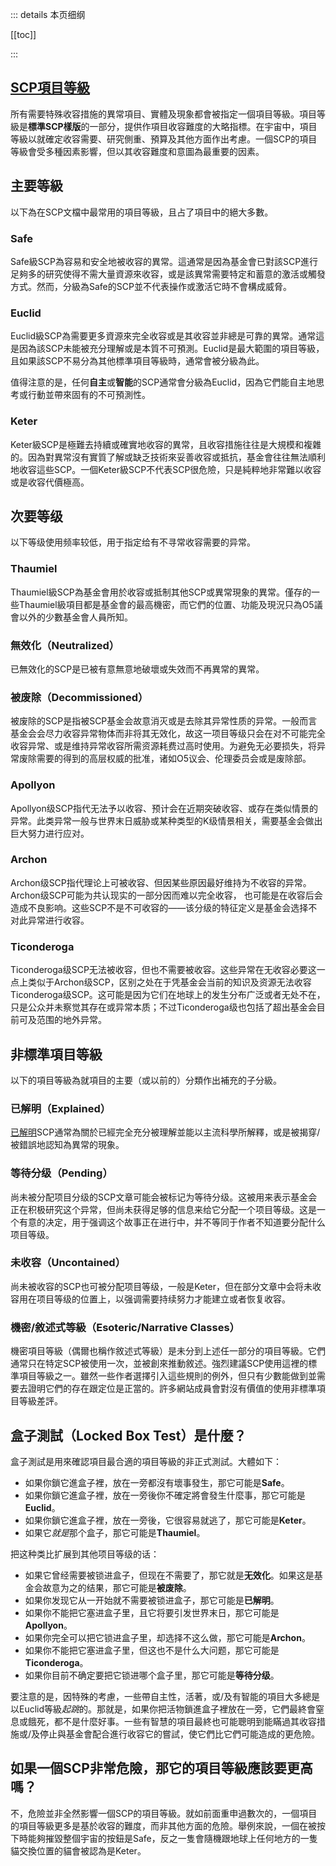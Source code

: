 ::: details 本页细纲

[[toc]]

:::

## [**SCP項目等級**](https://scp-wiki-cn.wikidot.com/object-classes)

所有需要特殊收容措施的異常項目、實體及現象都會被指定一個項目等級。項目等級是**標準SCP樣版**的一部分，提供作項目收容難度的大略指標。在宇宙中，項目等級以就確定收容需要、研究側重、預算及其他方面作出考慮。一個SCP的項目等級會受多種因素影響，但以其收容難度和意圖為最重要的因素。

## 主要等級

以下為在SCP文檔中最常用的項目等級，且占了項目中的絕大多數。

### Safe

Safe級SCP為容易和安全地被收容的異常。這通常是因為基金會已對該SCP進行足夠多的研究使得不需大量資源來收容，或是該異常需要特定和蓄意的激活或觸發方式。然而，分級為Safe的SCP並不代表操作或激活它時不會構成威脅。

### Euclid

Euclid級SCP為需要更多資源來完全收容或是其收容並非總是可靠的異常。通常這是因為該SCP未能被充分理解或是本質不可預測。Euclid是最大範圍的項目等級，且如果該SCP不易分為其他標準項目等級時，通常會被分級為此。

值得注意的是，任何**自主**或**智能**的SCP通常會分級為Euclid，因為它們能自主地思考或行動並帶來固有的不可預測性。

### Keter

Keter級SCP是極難去持續或確實地收容的異常，且收容措施往往是大規模和複雜的。因為對異常沒有實質了解或缺乏技術來妥善收容或抵抗，基金會往往無法順利地收容這些SCP。一個Keter級SCP不代表SCP很危險，只是純粹地非常難以收容或是收容代價極高。

## 次要等级

以下等级使用频率较低，用于指定给有不寻常收容需要的异常。

### Thaumiel

Thaumiel級SCP為基金會用於收容或抵制其他SCP或異常現象的異常。僅存的一些Thaumiel級項目都是基金會的最高機密，而它們的位置、功能及現況只為O5議會以外的少數基金會人員所知。

### 無效化（Neutralized）

已無效化的SCP是已被有意無意地破壞或失效而不再異常的異常。

### 被废除（Decommissioned）

被废除的SCP是指被SCP基金会故意消灭或是去除其异常性质的异常。一般而言基金会会尽力收容异常物体而非将其无效化，故这一项目等级只会在对不可能完全收容异常、或是维持异常收容所需资源耗费过高时使用。为避免无必要损失，将异常废除需要的得到的高层权威的批准，诸如O5议会、伦理委员会或是废除部。

### Apollyon

Apollyon级SCP指代无法予以收容、预计会在近期突破收容、或存在类似情景的异常。此类异常一般与世界末日威胁或某种类型的K级情景相关，需要基金会做出巨大努力进行应对。

### Archon

Archon级SCP指代理论上可被收容、但因某些原因最好维持为不收容的异常。 Archon级SCP可能为共认现实的一部分因而难以完全收容， 也可能是在收容后会造成不良影响。这些SCP不是不可收容的——该分级的特征定义是基金会选择不对此异常进行收容。

### Ticonderoga

Ticonderoga级SCP无法被收容，但也不需要被收容。这些异常在无收容必要这一点上类似于Archon级SCP，区别之处在于凭基金会当前的知识及资源无法收容Ticonderoga级SCP。这可能是因为它们在地球上的发生分布广泛或者无处不在，只是公众并未察觉其存在或异常本质；不过Ticonderoga级也包括了超出基金会目前可及范围的地外异常。

## 非標準項目等級

以下的項目等級為就項目的主要（或以前的）分類作出補充的子分級。

### 已解明（Explained）

[已解明](https://scp-wiki-cn.wikidot.com/scp-ex)SCP通常為關於已經完全充分被理解並能以主流科學所解釋，或是被揭穿/被錯誤地認知為異常的現象。

### 等待分级（Pending）

尚未被分配项目分级的SCP文章可能会被标记为等待分级。这被用来表示基金会正在积极研究这个异常，但尚未获得足够的信息来给它分配一个项目等级。这是一个有意的决定，用于强调这个故事正在进行中，并不等同于作者不知道要分配什么项目等级。

### 未收容（Uncontained）

尚未被收容的SCP也可被分配项目等级，一般是Keter，但在部分文章中会将未收容用在项目等级的位置上，以强调需要持续努力才能建立或者恢复收容。

### 機密/敘述式等級（Esoteric/Narrative Classes）

機密項目等級（偶爾也稱作敘述式等級）是未分到上述任一部分的項目等級。它們通常只在特定SCP被使用一次，並被創來推動敘述。強烈建議SCP使用這裡的標準項目等級之一。雖然一些作者選擇引入這些規則的例外，但只有少數能做到並需要去證明它們的存在跟定位是正當的。許多網站成員會對沒有價值的使用非標準項目等級差評。

## **盒子測試（Locked Box Test）是什麼？**

盒子測試是用來確認項目最合適的項目等級的非正式測試。大體如下：

- 如果你鎖它進盒子裡，放在一旁都沒有壞事發生，那它可能是**Safe**。
- 如果你鎖它進盒子裡，放在一旁後你不確定將會發生什麼事，那它可能是**Euclid**。
- 如果你鎖它進盒子裡，放在一旁後，它很容易就逃了，那它可能是**Keter**。
- 如果它*就是*那个盒子，那它可能是**Thaumiel**。

把这种类比扩展到其他项目等级的话：

- 如果它曾经需要被锁进盒子，但现在不需要了，那它就是**无效化**。如果这是基金会故意为之的结果，那它可能是**被废除**。
- 如果你发现它从一开始就不需要被锁进盒子，那它可能是**已解明**。
- 如果你不能把它塞进盒子里，且它将要引发世界末日，那它可能是**Apollyon**。
- 如果你完全可以把它锁进盒子里，却选择不这么做，那它可能是**Archon**。
- 如果你不能把它塞进盒子里，但这也不是什么大问题，那它可能是**Ticonderoga**。
- 如果你目前不确定要把它锁进哪个盒子里，那它可能是**等待分级**。

要注意的是，因特殊的考慮，一些帶自主性，活著，或/及有智能的項目大多總是以Euclid等級*起跳*的。那就是，如果你把活物鎖進盒子裡放在一旁，它們最終會窒息或餓死，都不是什麼好事。一些有智慧的項目最終也可能聰明到能瞞過其收容措施或/及停止與基金會配合進行收容它的嘗試，使它們比它們可能造成的更危險。

## **如果一個SCP非常危險，那它的項目等級應該要更高嗎？**

不，危險並非全然影響一個SCP的項目等級。就如前面重申過數次的，一個項目的項目等級更多是基於收容的難度，而非其他方面的危險。舉例來說，一個在被按下時能夠摧毀整個宇宙的按鈕是Safe，反之一隻會隨機跟地球上任何地方的一隻貓交換位置的貓會被認為是Keter。
